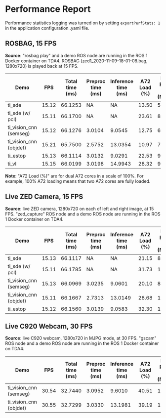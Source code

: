 Performance Report
==================

Performance statistics logging was turned on by setting `exportPerfStats: 1` in the application configuration .yaml file.

## ROSBAG, 15 FPS

**Source**: "rosbag play" and a demo ROS node are running in the ROS 1 Docker container on TDA4. ROSBAG (zed1_2020-11-09-18-01-08.bag, 1280x720) is played back at 15 FPS.

Demo | FPS| Total time (ms)| Preproc time (ms)| Inference time (ms)| A72 Load (%)| DDR Read BW (MB/s)| DDR Write BW (MB/s)| DDR Total BW (MB/s)| C71 Load (%)| C66_1 Load (%)| C66_2 Load (%)| MCU2_0 Load (%)| MCU2_1 Load (%)| MSC_0 (%)| MSC_1 (%)| VISS (%)| NF (%)| LDC (%)| SDE (%)| DOF (%)
----|-----|-----|-----|-----|-----|-----|-----|-----|-----|-----|-----|-----|-----|-----|-----|-----|-----|-----|-----|-----
ti_sde| 15.12| 66.1253| NA| NA| 13.50| 597| 548| 1145| 0.0| 1.0| 1.0| 2.0| 1.0| 0| 0| 0| 0| 4.92| 14.96| 0
ti_sde (w/ pcl)| 15.11| 66.1700| NA| NA| 23.61| 853| 814| 1667| 1.0| 16.0| 1.0| 2.0| 1.0| 0| 0| 0| 0| 4.94| 15.1| 0
ti_vision_cnn (semseg)| 15.12| 66.1276| 3.0104| 9.0545| 12.75| 605| 423| 1028| 10.0| 1.0| 0.0| 2.0| 1.0| 3.50| 0| 0| 0| 2.33| 0| 0
ti_vision_cnn (objdet)| 15.21| 65.7500| 2.5752| 13.0354| 10.97| 771| 367| 1138| 18.0| 1.0| 1.0| 2.0| 1.0| 3.55| 0| 0| 0| 2.36| 0| 0
ti_estop| 15.13| 66.1114| 3.0132| 9.0291| 22.53| 977| 707| 1684| 10.0| 0.0| 1.0| 2.0| 1.0| 3.54| 0| 0| 0| 4.87| 15.23| 0
ti_vl| 15.15| 66.0199| 3.0198| 14.9943| 28.32| 967| 882| 1849| 17.0| 67.0| 2.0| 2.0| 1.0| 1.34| 0| 0| 0| 0.85| 0| 0

**Note**: "A72 Load (%)" are for dual A72 cores in a scale of 100%. For example, 100% A72 loading means that two A72 cores are fully loaded.

## Live ZED Camera, 15 FPS

**Source**: live ZED camera, 1280x720 on each of left and right image, at 15 FPS. "zed_capture" ROS node and a demo ROS node are running in the ROS 1 Docker container on TDA4.

Demo | FPS| Total time (ms)| Preproc time (ms)| Inference time (ms)| A72 Load (%)| DDR Read BW (MB/s)| DDR Write BW (MB/s)| DDR Total BW (MB/s)| C71 Load (%)| C66_1 Load (%)| C66_2 Load (%)| MCU2_0 Load (%)| MCU2_1 Load (%)| MSC_0 (%)| MSC_1 (%)| VISS (%)| NF (%)| LDC (%)| SDE (%)| DOF (%)
----|-----|-----|-----|-----|-----|-----|-----|-----|-----|-----|-----|-----|-----|-----|-----|-----|-----|-----|-----|-----
ti_sde| 15.13| 66.1117| NA| NA| 21.15| 863| 882| 1745| 0.0| 1.0| 1.0| 2.0| 1.0| 0| 0| 0| 0| 4.95| 15.7| 0
ti_sde (w/ pcl)| 15.11| 66.1785| NA| NA| 31.73| 1121| 1159| 2280| 0.0| 16.0| 1.0| 2.0| 1.0| 0| 0| 0| 0| 4.91| 14.94| 0
ti_vision_cnn (semseg)| 15.13| 66.0969| 3.0235| 9.0601| 20.10| 892| 784| 1676| 10.0| 0.0| 0.0| 2.0| 1.0| 3.53| 0| 0| 0| 2.35| 0| 0
ti_vision_cnn (objdet)| 15.11| 66.1667| 2.7313| 13.0149| 28.68| 1113| 643| 1756| 12.0| 1.0| 0.0| 1.0| 1.0| 2.27| 0| 0| 0| 1.51| 0| 0
ti_estop| 15.12| 66.1560| 3.0139| 9.0583| 32.30| 1237| 1041| 2278| 10.0| 0.0| 0.0| 2.0| 1.0| 3.62| 0| 0| 0| 4.97| 15.5| 0

## Live C920 Webcam, 30 FPS

**Source**: live C920 webcam, 1280x720 in MJPG mode, at 30 FPS. "gscam" ROS node and a demo ROS node are running in the ROS 1 Docker container on TDA4.

Demo | FPS| Total time (ms)| Preproc time (ms)| Inference time (ms)| A72 Load (%)| DDR Read BW (MB/s)| DDR Write BW (MB/s)| DDR Total BW (MB/s)| C71 Load (%)| C66_1 Load (%)| C66_2 Load (%)| MCU2_0 Load (%)| MCU2_1 Load (%)| MSC_0 (%)| MSC_1 (%)| VISS (%)| NF (%)| LDC (%)| SDE (%)| DOF (%)
----|-----|-----|-----|-----|-----|-----|-----|-----|-----|-----|-----|-----|-----|-----|-----|-----|-----|-----|-----|-----
ti_vision_cnn (semseg)| 30.54| 32.7440| 3.0952| 9.6010| 40.51| 1360| 1035| 2395| 21.0| 21.0| 1.0| 3.0| 1.0| 7.9| 0| 0| 0| 4.71| 0| 0
ti_vision_cnn (objdet)| 30.55| 32.7299| 3.0330| 13.1981| 39.19| 1720| 927| 2647| 36.0| 22.0| 0.0| 2.0| 1.0| 7.11| 0| 0| 0| 4.72| 0| 0
